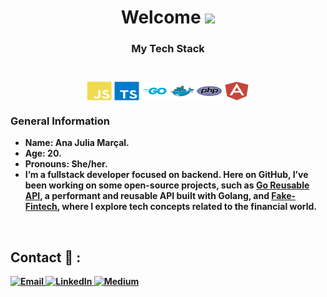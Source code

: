 <div align='center'> 
<h1><b>Welcome
  <img src="https://slackmojis.com/emojis/13169-catcoin/download" />
</div>
<h3 align='center'>My Tech Stack<h3>

<div style="display: block" align="center" justify-content="space-between"><br>
  <img align="center" alt="JS" height="30" width="40" src="https://raw.githubusercontent.com/devicons/devicon/master/icons/javascript/javascript-plain.svg">
  <img align="center" alt="TS" height="30" width="40" src="https://raw.githubusercontent.com/devicons/devicon/master/icons/typescript/typescript-original.svg">
  <img align="center" alt="GOLANG" height="30" width="40" src="https://raw.githubusercontent.com/devicons/devicon/master/icons/go/go-original-wordmark.svg">
  <img align="center" alt="DOCKER" height="30" width="40" src="https://raw.githubusercontent.com/devicons/devicon/master/icons/docker/docker-original.svg">
  <img align="center" alt="PHP" height="30" width="40" src="https://raw.githubusercontent.com/devicons/devicon/master/icons/php/php-original.svg">
  <img align="center" alt="ANGULAR" height="30" width="40" src="https://raw.githubusercontent.com/devicons/devicon/master/icons/angularjs/angularjs-plain.svg">
</div>

 ###  General Information
- Name: Ana Julia Marçal.
- Age: 20.
- Pronouns: She/her.
- I’m a fullstack developer focused on backend. Here on GitHub, I’ve been working on some open-source projects, such as [Go Reusable API](https://github.com/Julia-Marcal/Go-reusable-api), a performant and reusable API built with Golang, and [Fake-Fintech](https://github.com/Julia-Marcal/fake-fintech), where I explore tech concepts related to the financial world.

 <br>
  
<h2> Contact 📧 :</h2>
<a href="mailto:anajulia.05marcal@gmail.com" target="_blank">
    <img src="https://img.shields.io/badge/Gmail-D14836?style=for-the-badge&logo=gmail&logoColor=white" alt="Email">
</a>
<a href="https://www.linkedin.com/in/ajuliamarcal/" target="_blank">
    <img src="https://img.shields.io/badge/LinkedIn-0077B5?style=for-the-badge&logo=linkedin&logoColor=white" alt="LinkedIn">
</a>
<a href="https://medium.com/@juliamrc" target="_blank">
    <img src="https://img.shields.io/badge/Medium-12100E?style=for-the-badge&logo=medium&logoColor=white" alt="Medium">
</a>
